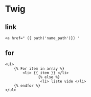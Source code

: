 # Twig

## link
    <a href=" {{ path('name_path')}} "

## for
    <ul>
        {% For item in array %}
            <li> {{ item }} </li>
                   {% else %}
                    <li> liste vide </li>
        {% endfor %}
    </ul>